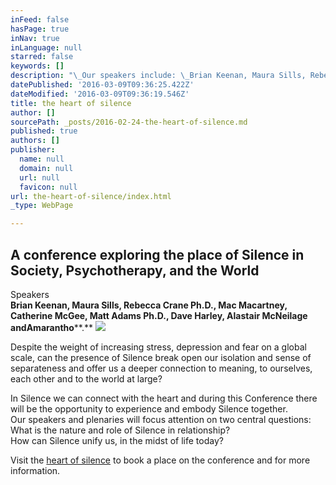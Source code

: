 ```yaml
---
inFeed: false
hasPage: true
inNav: true
inLanguage: null
starred: false
keywords: []
description: "\_Our speakers include: \_Brian Keenan, Maura Sills, Rebecca Crane Ph.D., Mac Macartney,\_Catherine McGee, Matt Adams Ph.D., Dave Harley, Alastair McNeilage andAmarantho."
datePublished: '2016-03-09T09:36:25.422Z'
dateModified: '2016-03-09T09:36:19.546Z'
title: the heart of silence
author: []
sourcePath: _posts/2016-02-24-the-heart-of-silence.md
published: true
authors: []
publisher:
  name: null
  domain: null
  url: null
  favicon: null
url: the-heart-of-silence/index.html
_type: WebPage

---
```

## A conference exploring the place of Silence in Society, Psychotherapy, and the World

Speakers  
**Brian Keenan, Maura Sills, Rebecca Crane Ph.D., Mac Macartney, ****Catherine McGee, Matt Adams Ph.D., Dave Harley, Alastair McNeilage and****Amarantho****.**
![](https://s3-us-west-2.amazonaws.com/the-grid-img/p/fbf4ece8ac0c0a5566167798643a0751ad37a0b9.png)

Despite the weight of increasing stress, depression and fear on a global scale, can the presence of Silence break open our isolation and sense of separateness and offer us a deeper connection to meaning, to ourselves, each other and to the world at large?  

In Silence we can connect with the heart and during this Conference there will be the opportunity to experience and embody Silence together.     
Our speakers and plenaries will focus attention on two central questions:  
What is the nature and role of Silence in relationship?  
How can Silence unify us, in the midst of life today?  

Visit the [heart of silence][0] to book a place on the conference and for more information.

[0]: www.theheartofsilence.co.uk